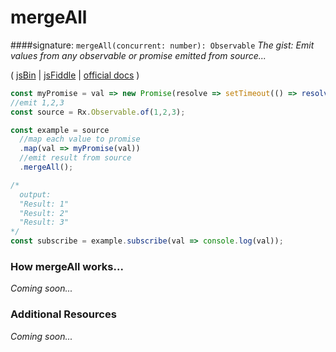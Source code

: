 # mergeAll

####signature: `mergeAll(concurrent: number): Observable`
*The gist: Emit values from any observable or promise emitted from source...*

( [jsBin](http://jsbin.com/worecuhiba/1/edit?js,console) | [jsFiddle](https://jsfiddle.net/qg6qfqLz/66/) | [official docs](http://reactivex.io/rxjs/class/es6/Observable.js~Observable.html#instance-method-mergeAll) )

```js
const myPromise = val => new Promise(resolve => setTimeout(() => resolve(`Result: ${val}`), 2000))
//emit 1,2,3
const source = Rx.Observable.of(1,2,3);

const example = source
  //map each value to promise
  .map(val => myPromise(val))
  //emit result from source
  .mergeAll();

/*
  output:
  "Result: 1"
  "Result: 2"
  "Result: 3"
*/
const subscribe = example.subscribe(val => console.log(val));
```


### How mergeAll works...
*Coming soon...*


### Additional Resources
*Coming soon...*